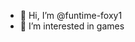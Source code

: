 - 👋 Hi, I’m @funtime-foxy1
- 👀 I’m interested in games

<!---
funtime-foxy1/funtime-foxy1 is a ✨ special ✨ repository because its `README.md` (this file) appears on your GitHub profile.
You can click the Preview link to take a look at your changes.
--->
